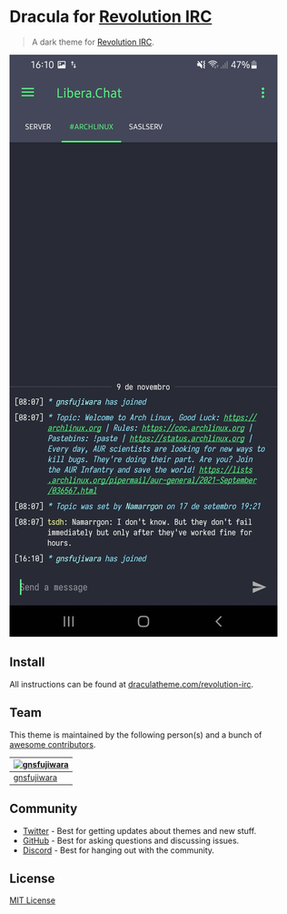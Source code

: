 # Dracula for [Revolution IRC](https://github.com/MCMrARM/revolution-irc)

> A dark theme for [Revolution IRC](https://github.com/MCMrARM/revolution-irc).

![Screenshot](./screenshot.png)

## Install

All instructions can be found at [draculatheme.com/revolution-irc](https://draculatheme.com/revolution-irc).

## Team

This theme is maintained by the following person(s) and a bunch of [awesome contributors](https://github.com/dracula/revolution-irc/graphs/contributors).

| [![gnsfujiwara](https://github.com/gnsfujiwara.png?size=100)](https://github.com/gnsfujiwara) |
| --------------------------------------------------------------------------------------------- |
| [gnsfujiwara](https://github.com/gnsfujiwara)                                                 |

## Community

- [Twitter](https://twitter.com/draculatheme) - Best for getting updates about themes and new stuff.
- [GitHub](https://github.com/dracula/dracula-theme/discussions) - Best for asking questions and discussing issues.
- [Discord](https://draculatheme.com/discord-invite) - Best for hanging out with the community.

## License

[MIT License](./LICENSE)
